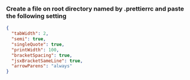 ### Create a file on root directory named by .prettierrc and paste the following setting

```json
{
  "tabWidth": 2,
  "semi": true,
  "singleQuote": true,
  "printWidth": 100,
  "bracketSpacing": true,
  "jsxBracketSameLine": true,
  "arrowParens": "always"
}
```
